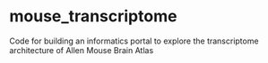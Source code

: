 # mouse_transcriptome
Code for building an informatics portal to explore the transcriptome architecture of Allen Mouse Brain Atlas
